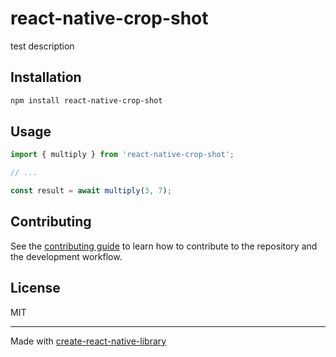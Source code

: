 # react-native-crop-shot

test description

## Installation

```sh
npm install react-native-crop-shot
```

## Usage


```js
import { multiply } from 'react-native-crop-shot';

// ...

const result = await multiply(3, 7);
```


## Contributing

See the [contributing guide](CONTRIBUTING.md) to learn how to contribute to the repository and the development workflow.

## License

MIT

---

Made with [create-react-native-library](https://github.com/callstack/react-native-builder-bob)
